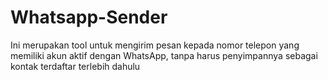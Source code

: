 # Whatsapp-Sender
Ini merupakan tool untuk mengirim pesan kepada nomor telepon yang memiliki akun aktif dengan WhatsApp, tanpa harus penyimpannya sebagai kontak terdaftar terlebih dahulu
